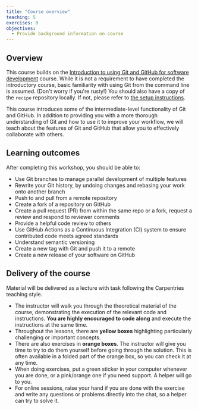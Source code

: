 ```yaml
---
title: "Course overview"
teaching: 5
exercises: 0
objectives:
  - Provide background information on course
---
```


## Overview

This course builds on the [Introduction to using Git and GitHub for software
development] course. While it is not a requirement to have completed the introductory
course, basic familiarity with using Git from the command line is assumed. (Don't worry
if you're rusty!) You should also have a copy of the `recipe` repository locally. If
not, please refer to [the setup instructions].

This course introduces some of the intermediate-level functionality of Git and GitHub.
In addition to providing you with a more thorough understanding of Git and how to use it
to improve your workflow, we will teach about the features of Git and GitHub that allow
you to effectively collaborate with others.

[Introduction to using Git and GitHub for software development]: https://imperialcollegelondon.github.io/introductory_grad_school_git_course/
[the setup instructions]: ../setup.html

## Learning outcomes

After completing this workshop, you should be able to:

- Use Git branches to manage parallel development of multiple features
- Rewrite your Git history, by undoing changes and rebasing your work onto another
   branch
- Push to and pull from a remote repository
- Create a fork of a repository on GitHub
- Create a pull request (PR) from within the same repo or a fork, request a review and
   respond to reviewer comments
- Provide a helpful code review to others
- Use GitHub Actions as a Continuous Integration (CI) system to ensure contributed code
   meets agreed standards
- Understand semantic versioning
- Create a new tag with Git and push it to a remote
- Create a new release of your software on GitHub

## Delivery of the course

Material will be delivered as a lecture with task following the Carpentries teaching
style.

- The instructor will walk you through the theoretical material of the course,
  demonstrating the execution of the relevant code and instructions. **You are highly
  encouraged to code along** and execute the instructions at the same time.
- Throughout the lessons, there are **yellow boxes** highlighting particularly
  challenging or important concepts.
- There are also exercises in **orange boxes**. The instructor will give you time to try
  to do them yourself before going through the solution. This is often available in a
  folded part of the orange box, so you can check it at any time.
- When doing exercises, put a green sticker in your computer whenever you are done, or a
  pink/orange one if you need support. A helper will go to you.
- For online sessions, raise your hand if you are done with the exercise and write any
  questions or problems directly into the chat, so a helper can try to solve it.
